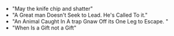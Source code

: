 * "May the knife chip and shatter"
* "A Great man Doesn't Seek to Lead. He's Called To it."
* "An Animal Caught In A trap Gnaw Off its One Leg to Escape. " 
* "When Is a Gift not a Gift"